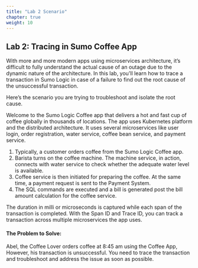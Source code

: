 ```yaml
---
title: "Lab 2 Scenario"
chapter: true
weight: 10
---
```


## Lab 2: Tracing in Sumo Coffee App

With more and more modern apps using microservices architecture, it’s difficult to fully understand the actual cause of an outage due to the dynamic nature of the architecture. In this lab, you'll learn how to trace a transaction in Sumo Logic in case of a failure to find out the root cause of the unsuccessful transaction.

Here’s the scenario you are trying to troubleshoot and isolate the root cause. 

Welcome to the Sumo Logic Coffee app that delivers a hot and fast cup of coffee globally in thousands of locations. The app uses Kubernetes platform and the distributed architecture. It uses several microservices like user login, order registration, water service, coffee bean service, and payment service.

1. Typically, a customer orders coffee from the Sumo Logic Coffee app. 
1. Barista turns on the coffee machine. The machine service, in action, connects with water service to check whether the adequate water level is available. 
1. Coffee service is then initiated for preparing the coffee. At the same time, a payment request is sent to the Payment System. 
1. The SQL commands are executed and a bill is generated post the bill amount calculation for the coffee service.

The duration in milli or microseconds is captured while each span of the transaction is completed. With the Span ID and Trace ID, you can track a transaction across multiple microservices the app uses.

#### The Problem to Solve:

Abel, the Coffee Lover orders coffee at 8:45 am using the Coffee App, However, his transaction is unsuccessful. You need to trace the transaction and troubleshoot and address the issue as soon as possible.
